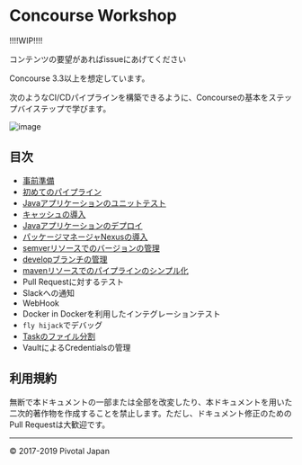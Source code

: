 # Concourse Workshop

!!!!WIP!!!!

コンテンツの要望があればissueにあげてください

Concourse 3.3以上を想定しています。

次のようなCI/CDパイプラインを構築できるように、Concourseの基本をステップバイステップで学びます。

![image](https://user-images.githubusercontent.com/106908/29496945-ecd53dc8-8618-11e7-8329-e2947aa23f47.png)


## 目次

* [事前準備](prerequisite.md)
* [初めてのパイプライン](first-pipeline.md)
* [Javaアプリケーションのユニットテスト](java-unit-test.md)
* [キャッシュの導入](caching.md)
* [Javaアプリケーションのデプロイ](java-deploy.md)
* [パッケージマネージャNexusの導入](nexus.md)
* [semverリソースでのバージョンの管理](semver-resource.md)
* [developブランチの管理](develop-branch.md)
* [mavenリソースでのパイプラインのシンプル化](maven-resource.md)
* Pull Requestに対するテスト
* Slackへの通知
* WebHook
* Docker in Dockerを利用したインテグレーションテスト
* `fly hijack`でデバッグ
* [Taskのファイル分割](task.yml)
* VaultによるCredentialsの管理


## 利用規約

無断で本ドキュメントの一部または全部を改変したり、本ドキュメントを用いた二次的著作物を作成することを禁止します。ただし、ドキュメント修正のためのPull Requestは大歓迎です。

----
© 2017-2019 Pivotal Japan
